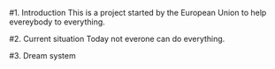 
#1. Introduction
This is a project started by the European Union to help evereybody to everything.

#2. Current situation
Today not everone can do everything.

#3. Dream system
